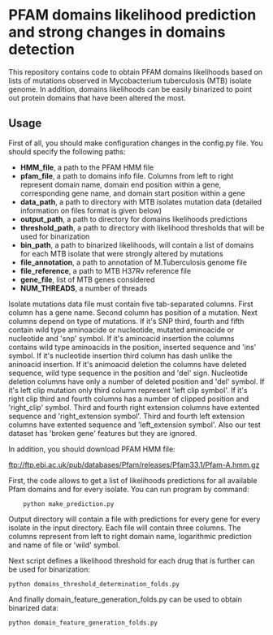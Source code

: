 # PFAM domains likelihood prediction and strong changes in domains detection

This repository contains code to obtain PFAM domains likelihoods based on lists of mutations observed in Mycobacterium tuberculosis (MTB) isolate genome. In addition, domains likelihoods can be easily binarized to point out protein domains that have been altered the most.

## Usage

First of all, you should make configuration changes in the config.py file. You should specify the following paths:

 - **HMM_file**, a path to the PFAM HMM file
 - **pfam_file**, a path to domains info file. Columns from left to right represent domain name, domain end position within a gene, corresponding gene name, and domain start position within a gene
 - **data_path**, a path to directory with MTB isolates mutation data (detailed information on files format is given below)
 - **output_path**, a path to directory for domains likelihoods predictions
 - **threshold_path**, a path to directory with likelihood thresholds that will be used for binarization
 - **bin_path**, a path to binarized likelihoods, will contain a list of domains for each MTB isolate that were strongly altered by mutations
 - **file_annotation**, a path to annotation of M.Tuberculosis genome file
 - **file_reference**, a path to MTB H37Rv reference file  
 - **gene_file**, list of MTB genes considered
 - **NUM_THREADS**, a number of threads

Isolate mutations data file must contain five tab-separated columns. First column has a gene name. Second column has position of a mutation. Next columns depend on type of mutations. If it's SNP third, fourth and fifth contain wild type aminoacide or nucleotide, mutated aminoacide or nucleotide and 'snp' symbol. If it's aminoacid insertion the columns contains wild type aminoacids in the position, inserted sequence and 'ins' symbol. If it's nucleotide insertion third column has dash unlike the aninoacid insertion. If it's animoacid deletion the columns have deleted sequence, wild type sequence in the position and 'del' sign. Nucleotide deletion columns have only a number of deleted position and 'del' symbol. If it's left clip mutation only third column represent 'left clip symbol'. If it's right clip third and fourth columns has a number of clipped position and 'right_clip' symbol. Third and fourth right extension columns have extented sequence and 'right_extension symbol'. Third and fourth left extension columns have extented sequence and 'left_extension symbol'. Also our test dataset has 'broken gene' features but they are ignored.

In addition, you should download PFAM HMM file:

ftp://ftp.ebi.ac.uk/pub/databases/Pfam/releases/Pfam33.1/Pfam-A.hmm.gz 

First, the code allows to get a list of likelihoods predictions for all available Pfam domains and for every isolate. You can run program by command:

        python make_prediction.py

Output directory will contain a file with predictions for every gene for every isolate in the input directory. Each file will contain three columns. The columns represent from left to right domain name, logarithmic prediction and name of file or 'wild' symbol.

Next script defines a likelihood threshold for each drug that is further can be used for binarization:

	python domains_threshold_determination_folds.py

And finally domain_feature_generation_folds.py can be used to obtain binarized data:
	
	python domain_feature_generation_folds.py

